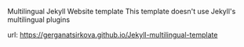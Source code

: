 Multilingual Jekyll Website template
This template doesn't use Jekyll's multilingual plugins

url: https://gerganatsirkova.github.io/Jekyll-multilingual-template
